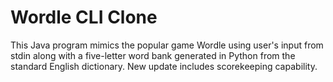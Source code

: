 # Wordle CLI Clone

This Java program mimics the popular game Wordle using user's input from stdin along with a five-letter word bank generated in Python 
from the standard English dictionary. 
New update includes scorekeeping capability. 
